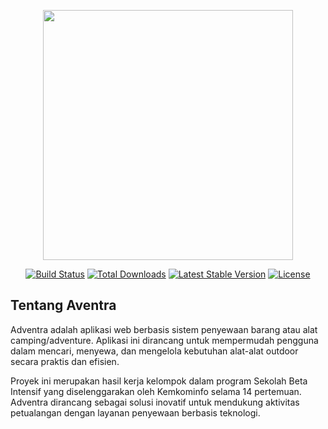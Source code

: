 <p align="center"><a href="https://laravel.com" target="_blank"><img src="https://raw.githubusercontent.com/laravel/art/master/logo-lockup/5%20SVG/2%20CMYK/1%20Full%20Color/laravel-logolockup-cmyk-red.svg" width="400"></a></p>

<p align="center">
<a href="https://travis-ci.org/laravel/framework"><img src="https://travis-ci.org/laravel/framework.svg" alt="Build Status"></a>
<a href="https://packagist.org/packages/laravel/framework"><img src="https://img.shields.io/packagist/dt/laravel/framework" alt="Total Downloads"></a>
<a href="https://packagist.org/packages/laravel/framework"><img src="https://img.shields.io/packagist/v/laravel/framework" alt="Latest Stable Version"></a>
<a href="https://packagist.org/packages/laravel/framework"><img src="https://img.shields.io/packagist/l/laravel/framework" alt="License"></a>
</p>

## Tentang Aventra
Adventra adalah aplikasi web berbasis sistem penyewaan barang atau alat camping/adventure. Aplikasi ini dirancang untuk mempermudah pengguna dalam mencari, menyewa, dan mengelola kebutuhan alat-alat outdoor secara praktis dan efisien.

Proyek ini merupakan hasil kerja kelompok dalam program Sekolah Beta Intensif yang diselenggarakan oleh Kemkominfo selama 14 pertemuan. Adventra dirancang sebagai solusi inovatif untuk mendukung aktivitas petualangan dengan layanan penyewaan berbasis teknologi.
